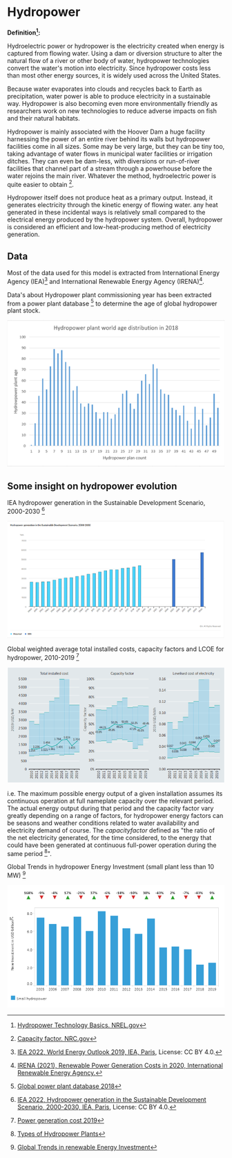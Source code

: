 # Hydropower

**Definition[^1]:**

Hydroelectric power or hydropower is the electricity created when energy is captured from flowing water.
Using a dam or diversion structure to alter the natural flow of a river or other body of water, hydropower technologies convert the water's motion into electricity. Since hydropower costs less than most other energy sources, it is widely used across the United States.

Because water evaporates into clouds and recycles back to Earth as precipitation, water power is able to produce electricity in a sustainable way. Hydropower is also becoming even more environmentally friendly as researchers work on new technologies to reduce adverse impacts on fish and their natural habitats.

Hydropower is mainly associated with the Hoover Dam a huge facility harnessing the power of an entire river behind its walls but hydropower facilities come in all sizes. Some may be very large, but they can be tiny too, taking advantage of water flows in municipal water facilities or irrigation ditches. They can even be dam-less, with diversions or run-of-river facilities that channel part of a stream through a powerhouse before the water rejoins the main river. Whatever the method, hydroelectric power is quite easier to obtain [^2].

Hydropower itself does not produce heat as a primary output. Instead, it generates electricity through the kinetic energy of flowing water. any heat generated in these incidental ways is relatively small compared to the electrical energy produced by the hydropower system. Overall, hydropower is considered an efficient and low-heat-producing method of electricity generation.

## Data    

Most of the data used for this model is extracted from International Energy Agency (IEA)[^4] and International Renewable Energy Agency (IRENA)[^5].

Data's about Hydropower plant commissioning year has been extracted from a power plant database [^6] to determine the age of global hydropower plant stock.

![](hydropower_plant_world_age_distribution.png)

## Some insight on hydropower evolution 

IEA hydropower generation in the Sustainable Development Scenario, 2000-2030 [^7]

![](hydropower-generation-in-the-sustainable-development-scenario-2000-2030.png)  

Global weighted average total installed costs, capacity factors and LCOE for hydropower, 2010-2019 [^8]

![](global_weighted_average_total_installed_costs_capacity_factors_and_LCOE_for_hydropower_2010_2019.png)

i.e. The maximum possible energy output of a given installation assumes its continuous operation at full nameplate capacity over the relevant period. The actual energy output during that period and the capacity factor vary greatly depending on a range of factors, for hydropower energy factors can be seasons and weather conditions related to water availability and electricity demand of course. The $capacity factor$ defined as "the ratio of the net electricity generated, for the time considered, to the energy that could have been generated at continuous full-power operation during the same period [^3]".

Global Trends in hydropower Energy Investment (small plant less than 10 MW) [^9]

![](global_trends_in_hydropower_energy_investment.png)

[^1]: [Hydropower Technology Basics. NREL.gov](https://www.nrel.gov/research/re-hydropower.html)
[^2]: [Capacity factor. NRC.gov](https://www.nrc.gov/reading-rm/basic-ref/glossary/capacity-factor-net.html)
[^3]: [Types of Hydropower Plants](https://www.energy.gov/eere/water/types-hydropower-plants)
[^4]: [IEA 2022, World Energy Outlook 2019, IEA, Paris](https://www.iea.org/reports/world-energy-outlook-2019), License: CC BY 4.0.
[^5]: [IRENA (2021), Renewable Power Generation Costs in 2020, International Renewable Energy Agency.](https://www.irena.org/publications/2021/Jun/Renewable-Power-Costs-in-2020)
[^6]: [Global power plant database 2018](https://github.com/wri/global-power-plant-database)
[^7]: [IEA 2022, Hydropower generation in the Sustainable Development Scenario, 2000-2030, IEA, Paris](https://www.iea.org/data-and-statistics/charts/hydropower-generation-in-the-sustainable-development-scenario-2000-2030), License: CC BY 4.0.
[^8]: [Power generation cost 2019](https://www.irena.org/-/media/Files/IRENA/Agency/Publication/2020/Jun/IRENA_Power_Generation_Costs_2019.pdf)
[^9]: [Global Trends in renewable Energy Investment](https://www.irena.org/Statistics/View-Data-by-Topic/Finance-and-Investment/Investment-Trends)
[^10]: Working principle: https://www.energy.gov/eere/water/how-hydropower-works#:~:text=Hydropower%20utilizes%20turbines%20and%20generators,homes%2C%20businesses%2C%20and%20industries.
